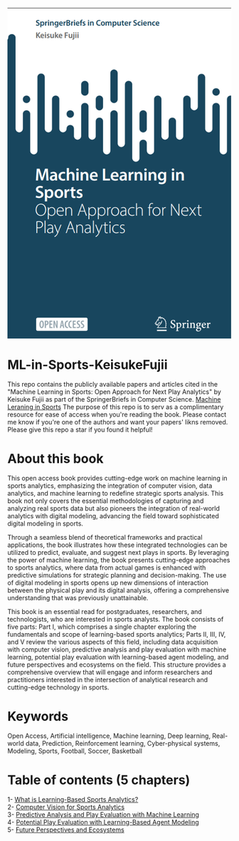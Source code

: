 <p align="center">
  <img src="./ML_in_Sports.png" alt="Description of image">
</p>

# ML-in-Sports-KeisukeFujii
This repo contains the publicly available papers and articles cited in the "Machine Learning in Sports: Open Approach for Next Play Analytics" by Keisuke Fujii as part of the SpringerBriefs in Computer Science.
[Machine Leraning in Sports]([https://example.com](https://doi.org/10.1007/978-981-96-1445-5))
The purpose of this repo is to serv as a complimentary resource for ease of access when you're reading the book.
Please contact me know if you're one of the authors and want your papers' likns removed. 
Please give this repo a star if you found it helpful!

# About this book
This open access book provides cutting-edge work on machine learning in sports analytics, emphasizing the integration of computer vision, data analytics, and machine learning to redefine strategic sports analysis. This book not only covers the essential methodologies of capturing and analyzing real sports data but also pioneers the integration of real-world analytics with digital modeling, advancing the field toward sophisticated digital modeling in sports.

Through a seamless blend of theoretical frameworks and practical applications, the book illustrates how these integrated technologies can be utilized to predict, evaluate, and suggest next plays in sports. By leveraging the power of machine learning, the book presents cutting-edge approaches to sports analytics, where data from actual games is enhanced with predictive simulations for strategic planning and decision-making. The use of digital modeling in sports opens up new dimensions of interaction between the physical play and its digital analysis, offering a comprehensive understanding that was previously unattainable.

This book is an essential read for postgraduates, researchers, and technologists, who are interested in sports analysts. The book consists of five parts: Part I, which comprises a single chapter exploring the fundamentals and scope of learning-based sports analytics; Parts II, III, IV, and V review the various aspects of this field, including data acquisition with computer vision, predictive analysis and play evaluation with machine learning, potential play evaluation with learning-based agent modeling, and future perspectives and ecosystems on the field. This structure provides a comprehensive overview that will engage and inform researchers and practitioners interested in the intersection of analytical research and cutting-edge technology in sports.

# Keywords
Open Access,
Artificial intelligence,
Machine learning,
Deep learning,
Real-world data,
Prediction,
Reinforcement learning,
Cyber-physical systems,
Modeling,
Sports,
Football,
Soccer,
Basketball

# Table of contents (5 chapters)
1- [What is Learning-Based Sports Analytics?](1-What%20is%20Learning-Based%20Sports%20Analytics) <br>
2- [Computer Vision for Sports Analytics](2-Computer%20Vision%20for%20Sports%20Analytics) <br>
3- [Predictive Analysis and Play Evaluation with Machine Learning](3-Predictive%20Analysis%20and%20Play%20Evaluation%20with%20Machine%20Learning) <br>
4- [Potential Play Evaluation with Learning-Based Agent Modeling](4-Potential%20Play%20Evaluation%20with%20Learning-Based%20Agent%20Modeling) <br>
5- [Future Perspectives and Ecosystems](5-Future%20Perspectives%20and%20Ecosystems)
